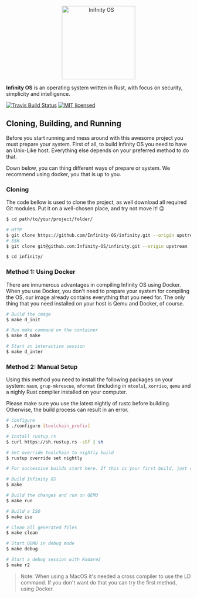 <p align="center">
    <img alt="Inifnity OS" width="200" src="https://raw.githubusercontent.com/Infinity-OS/infinity/master/logo.png">
</p>

**Infinity OS** is an operating system written in Rust, with focus on security, simplicity and intelligence.

[![Travis Build Status](https://travis-ci.org/Infinity-OS/infinity.svg?branch=master)](https://travis-ci.org/Infinity-OS/infinity)
[![MIT licensed](https://img.shields.io/badge/license-MIT-blue.svg)](./LICENSE.md)

## Cloning, Building, and Running

Before you start running and mess around with this awesome project you must prepare your system. First of all, to build Infinity OS you need to have an Unix-Like host. Everything else depends on your preferred method to do that.

Down below, you can thing different ways of prepare or system. We recommend using docker, you that is up to you.

### Cloning

The code bellow is used to clone the project, as well download all required Git modules. Put it on a well-chosen place, and try not move it! 😉

```bash
$ cd path/to/your/project/folder/

# HTTP
$ git clone https://github.com/Infinity-OS/infinity.git --origin upstream
# SSH
$ git clone git@github.com:Infinity-OS/infinity.git --origin upstream

$ cd infinity/
```

### Method 1: Using Docker

There are innumerous advantages in compiling Infinity OS using  Docker. When you use Docker, you don't need to prepare your system for compiling the OS, our image already contains everything that you need for. The only thing that you need installed on your host is Qemu and Docker, of course.

```bash
# Build the image
$ make d_init

# Run make command on the container
$ make d_make

# Start an interactive session
$ make d_inter
```

### Method 2: Manual Setup

Using this method you need to install the following packages on your system: `nasm`, `grup-mkrescue`, `mformat` (including in `mtools`), `xorriso`, `qemu` and a nighly Rust compiler installed on your computer.

Please make sure you use the latest nightly of rustc before building. Otherwise, the build process can result in an error.

```bash
# Configure
$ ./configure [toolchain_prefix]

# Install rustup.rs
$ curl https://sh.rustup.rs -sSf | sh

# Set override toolchain to nightly build
$ rustup override set nightly

# For successive builds start here. If this is your first build, just continue

# Build Infinity OS
$ make

# Build the changes and run on QEMU
$ make run

# Build a ISO
$ make iso

# Clean all generated files
$ make clean

# Start QEMU in debug mode
$ make debug

# Start a debug session with Radare2
$ make r2
```

> Note: When using a MacOS it's needed a cross compiler to use the LD command. If you don't want do that you can try the first method, using Docker.
